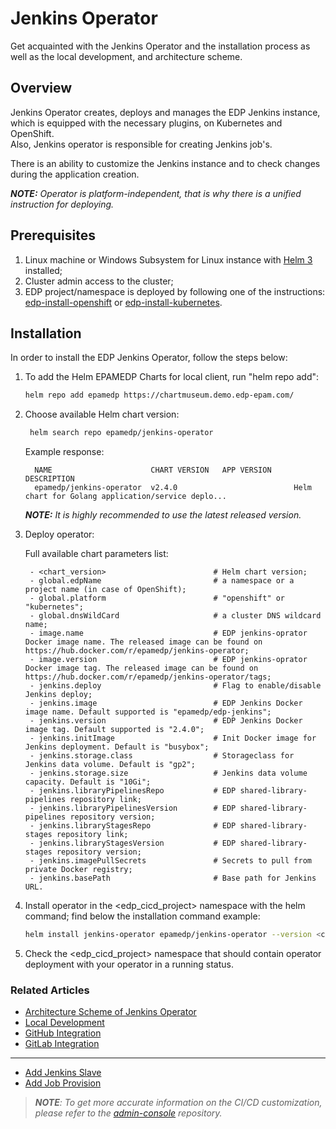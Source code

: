 # Jenkins Operator

Get acquainted with the Jenkins Operator and the installation process as well as the local development, 
and architecture scheme.

## Overview

Jenkins Operator creates, deploys and manages the EDP Jenkins instance, which is equipped with the necessary plugins, on Kubernetes and OpenShift.  
Also, Jenkins operator is responsible for creating Jenkins job's.

There is an ability to customize the Jenkins instance and to check changes during the application creation.

_**NOTE:** Operator is platform-independent, that is why there is a unified instruction for deploying._

## Prerequisites
1. Linux machine or Windows Subsystem for Linux instance with [Helm 3](https://helm.sh/docs/intro/install/) installed;
2. Cluster admin access to the cluster;
3. EDP project/namespace is deployed by following one of the instructions: [edp-install-openshift](https://github.com/epam/edp-install/blob/master/documentation/openshift_install_edp.md#edp-project) or [edp-install-kubernetes](https://github.com/epam/edp-install/blob/master/documentation/kubernetes_install_edp.md#edp-namespace).

## Installation
In order to install the EDP Jenkins Operator, follow the steps below:

1. To add the Helm EPAMEDP Charts for local client, run "helm repo add":
     ```bash
     helm repo add epamedp https://chartmuseum.demo.edp-epam.com/
     ```
2. Choose available Helm chart version:
    ```bash
     helm search repo epamedp/jenkins-operator
    ```
   Example response:
   ```
     NAME                      CHART VERSION   APP VERSION     DESCRIPTION
     epamedp/jenkins-operator  v2.4.0                          Helm chart for Golang application/service deplo...
     ```

    _**NOTE:** It is highly recommended to use the latest released version._

3. Deploy operator:

    Full available chart parameters list:
    ```
     - <chart_version>                        # Helm chart version;
     - global.edpName                         # a namespace or a project name (in case of OpenShift);
     - global.platform                        # "openshift" or "kubernetes";
     - global.dnsWildCard                     # a cluster DNS wildcard name;
     - image.name                             # EDP jenkins-oprator Docker image name. The released image can be found on https://hub.docker.com/r/epamedp/jenkins-operator;
     - image.version                          # EDP jenkins-oprator Docker image tag. The released image can be found on https://hub.docker.com/r/epamedp/jenkins-operator/tags;
     - jenkins.deploy                         # Flag to enable/disable Jenkins deploy;
     - jenkins.image                          # EDP Jenkins Docker image name. Default supported is "epamedp/edp-jenkins";
     - jenkins.version                        # EDP Jenkins Docker image tag. Default supported is "2.4.0";
     - jenkins.initImage                      # Init Docker image for Jenkins deployment. Default is "busybox";
     - jenkins.storage.class                  # Storageclass for Jenkins data volume. Default is "gp2";
     - jenkins.storage.size                   # Jenkins data volume capacity. Default is "10Gi";
     - jenkins.libraryPipelinesRepo           # EDP shared-library-pipelines repository link;
     - jenkins.libraryPipelinesVersion        # EDP shared-library-pipelines repository version;
     - jenkins.libraryStagesRepo              # EDP shared-library-stages repository link;
     - jenkins.libraryStagesVersion           # EDP shared-library-stages repository version;
     - jenkins.imagePullSecrets               # Secrets to pull from private Docker registry;
     - jenkins.basePath                       # Base path for Jenkins URL.
    ```

4. Install operator in the <edp_cicd_project> namespace with the helm command; find below the installation command example:
    ```bash
    helm install jenkins-operator epamedp/jenkins-operator --version <chart_version> --namespace <edp_cicd_project> --set name=jenkins-operator --set global.edpName=<edp_cicd_project> --set global.platform=<platform_type> --set global.dnsWildCard=<cluster_DNS_wildcard>
    ```
5. Check the <edp_cicd_project> namespace that should contain operator deployment with your operator in a running status.

### Related Articles
* [Architecture Scheme of Jenkins Operator](documentation/arch.md)
* [Local Development](documentation/local-development.md)
* [GitHub Integration](https://github.com/epam/edp-admin-console/blob/master/documentation/github-integration.md#github-integration)
* [GitLab Integration](https://github.com/epam/edp-admin-console/blob/master/documentation/gitlab-integration.md#gitlab-integration)
---
* [Add Jenkins Slave](documentation/add-jenkins-slave.md) 
* [Add Job Provision](documentation/add-job-provision.md)

>_**NOTE**: To get more accurate information on the CI/CD customization, please refer to the [admin-console](https://github.com/epam/edp-admin-console/tree/master#edp-admin-console) repository._
